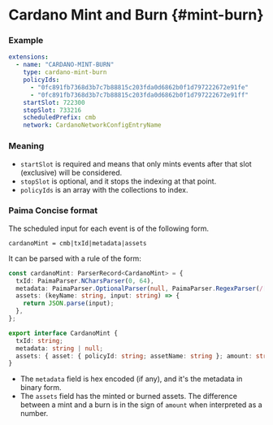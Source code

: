 # Cardano Mint and Burn {#mint-burn}

### Example

```yaml
extensions:
  - name: "CARDANO-MINT-BURN"
    type: cardano-mint-burn
    policyIds: 
      - "0fc891fb7368d3b7c7b88815c203fda0d6862b0f1d797222672e91fe"
      - "0fc891fb7368d3b7c7b88815c203fda0d6862b0f1d797222672e91ff"
    startSlot: 722300
    stopSlot: 733216
    scheduledPrefix: cmb
    network: CardanoNetworkConfigEntryName
``` 

### Meaning

- `startSlot` is required and means that only mints events after that slot (exclusive) will be considered.
- `stopSlot` is optional, and it stops the indexing at that point.
- `policyIds` is an array with the collections to index.

### Paima Concise format

The scheduled input for each event is of the following form.

```
cardanoMint = cmb|txId|metadata|assets
```

It can be parsed with a rule of the form:

```ts
const cardanoMint: ParserRecord<CardanoMint> = {
  txId: PaimaParser.NCharsParser(0, 64),
  metadata: PaimaParser.OptionalParser(null, PaimaParser.RegexParser(/[a-f0-9]*/)),
  assets: (keyName: string, input: string) => {
    return JSON.parse(input);
  },
};

export interface CardanoMint {
  txId: string;
  metadata: string | null;
  assets: { asset: { policyId: string; assetName: string }; amount: string };
}
```

- The `metadata` field is hex encoded (if any), and it's the metadata in binary
form.
- The `assets` field has the minted or burned assets. The difference between a
mint and a burn is in the sign of `amount` when interpreted as a number.